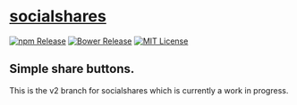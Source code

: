 # [socialshares](https://socialshar.es/)

[![npm Release](https://img.shields.io/npm/v/socialshares.svg)](https://libraries.io/bower/socialshares)
[![Bower Release](https://img.shields.io/bower/v/socialshares.svg)](https://libraries.io/bower/socialshares)
[![MIT License](https://img.shields.io/github/license/socialshares/buttons.svg)](LICENSE)

## Simple share buttons.

This is the v2 branch for socialshares which is currently a work in progress.
